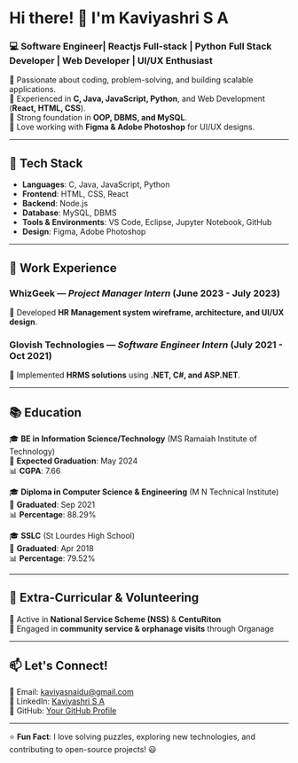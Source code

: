 # Hi there! 👋 I'm Kaviyashri S A

### 💻 Software Engineer| Reactjs Full-stack | Python Full Stack Developer | Web Developer | UI/UX Enthusiast  

🔹 Passionate about coding, problem-solving, and building scalable applications.  
🔹 Experienced in **C, Java, JavaScript, Python**, and Web Development (**React, HTML, CSS**).  
🔹 Strong foundation in **OOP, DBMS, and MySQL**.  
🔹 Love working with **Figma & Adobe Photoshop** for UI/UX designs.  

---

## 🔨 Tech Stack

- **Languages**: C, Java, JavaScript, Python  
- **Frontend**: HTML, CSS, React  
- **Backend**: Node.js
- **Database**: MySQL, DBMS  
- **Tools & Environments**: VS Code, Eclipse, Jupyter Notebook, GitHub  
- **Design**: Figma, Adobe Photoshop  

---


## 🎯 Work Experience

### **WhizGeek** — *Project Manager Intern* (June 2023 - July 2023)  
🔹 Developed **HR Management system wireframe, architecture, and UI/UX design**.  

### **Glovish Technologies** — *Software Engineer Intern* (July 2021 - Oct 2021)  
🔹 Implemented **HRMS solutions** using **.NET, C#, and ASP.NET**.  

---

## 📚 Education
🎓 **BE in Information Science/Technology** (MS Ramaiah Institute of Technology)  
📆 **Expected Graduation**: May 2024  
📊 **CGPA**: 7.66  

🎓 **Diploma in Computer Science & Engineering** (M N Technical Institute)  
📆 **Graduated**: Sep 2021  
📊 **Percentage**: 88.29%  

🎓 **SSLC** (St Lourdes High School)  
📆 **Graduated**: Apr 2018  
📊 **Percentage**: 79.52%  

---

## 🌱 Extra-Curricular & Volunteering
🔹 Active in **National Service Scheme (NSS)** & **CentuRiton**  
🔹 Engaged in **community service & orphanage visits** through Organage  

---

## 📫 Let's Connect!
📩 Email: [kaviyasnaidu@gmail.com](mailto:kaviyasnaidu@gmail.com)  
🔗 LinkedIn: [Kaviyashri S A](https://www.linkedin.com/in/kaviyashri-s-a-26july2002)  
🚀 GitHub: [Your GitHub Profile](https://github.com/yourgithubusername)  

---

⭐ **Fun Fact**: I love solving puzzles, exploring new technologies, and contributing to open-source projects! 😃
